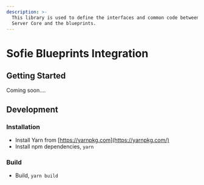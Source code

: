 ```yaml
---
description: >-
  This library is used to define the interfaces and common code between Sofie
  Server Core and the blueprints.
---
```


# Sofie Blueprints Integration

## Getting Started

Coming soon....

## Development

### Installation

* Install Yarn from [https://yarnpkg.com](https://yarnpkg.com/)
* Install npm dependencies, `yarn`

### Build

* Build, `yarn build`

